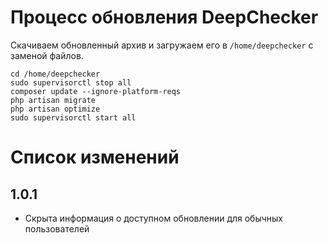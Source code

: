 # Процесс обновления DeepChecker

Скачиваем обновленный архив и загружаем его в `/home/deepchecker` с заменой файлов.

```
cd /home/deepchecker
sudo supervisorctl stop all
composer update --ignore-platform-reqs
php artisan migrate
php artisan optimize
sudo supervisorctl start all
```

# Список изменений

## 1.0.1

- Скрыта информация о доступном обновлении для обычных пользователей
